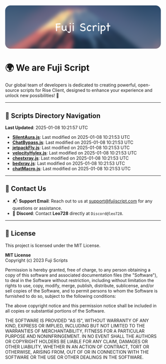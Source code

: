 ![Banner](.github/b.webp)

# 🌍 **We are Fuji Script**

Our global team of developers is dedicated to creating powerful, open-source scripts for Rise Client, designed to enhance your experience and unlock new possibilities! 🌟

---
<!-- SCRIPTS_NAVIGATION_START -->
## 📂 **Scripts Directory Navigation**

**Last Updated**: 2025-01-08 10:21:57 UTC

- **[SilentAura.js](scripts/SilentAura.js)**: Last modified on 2025-01-08 10:21:53 UTC
- **[ChatBypass.js](scripts/ChatBypass.js)**: Last modified on 2025-01-08 10:21:53 UTC
- **[jetpackFly.js](scripts/jetpackFly.js)**: Last modified on 2025-01-08 10:21:53 UTC
- **[velocityHylex.js](scripts/velocityHylex.js)**: Last modified on 2025-01-08 10:21:53 UTC
- **[chestxray.js](scripts/chestxray.js)**: Last modified on 2025-01-08 10:21:53 UTC
- **[bedxray.js](scripts/bedxray.js)**: Last modified on 2025-01-08 10:21:53 UTC
- **[chatMacro.js](scripts/chatMacro.js)**: Last modified on 2025-01-08 10:21:53 UTC

<!-- SCRIPTS_NAVIGATION_END -->

---

## 💬 **Contact Us**  
- 📬 **Support Email**: Reach out to us at [support@fujiscript.com](mailto:support@fujiscript.com) for any questions or assistance.  
- 💬 **Discord**: Contact **Leo728** directly at `Discord@leo728`.

---

## 📜 **License**

This project is licensed under the MIT License.  

**MIT License**  
Copyright (c) 2023 Fuji Scripts  

Permission is hereby granted, free of charge, to any person obtaining a copy of this software and associated documentation files (the "Software"), to deal in the Software without restriction, including without limitation the rights to use, copy, modify, merge, publish, distribute, sublicense, and/or sell copies of the Software, and to permit persons to whom the Software is furnished to do so, subject to the following conditions:  

The above copyright notice and this permission notice shall be included in all copies or substantial portions of the Software.  

THE SOFTWARE IS PROVIDED "AS IS", WITHOUT WARRANTY OF ANY KIND, EXPRESS OR IMPLIED, INCLUDING BUT NOT LIMITED TO THE WARRANTIES OF MERCHANTABILITY, FITNESS FOR A PARTICULAR PURPOSE AND NONINFRINGEMENT. IN NO EVENT SHALL THE AUTHORS OR COPYRIGHT HOLDERS BE LIABLE FOR ANY CLAIM, DAMAGES OR OTHER LIABILITY, WHETHER IN AN ACTION OF CONTRACT, TORT OR OTHERWISE, ARISING FROM, OUT OF OR IN CONNECTION WITH THE SOFTWARE OR THE USE OR OTHER DEALINGS IN THE SOFTWARE.  
